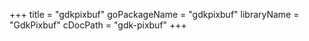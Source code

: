 +++
title = "gdkpixbuf"
goPackageName = "gdkpixbuf"
libraryName = "GdkPixbuf"
cDocPath = "gdk-pixbuf"
+++
